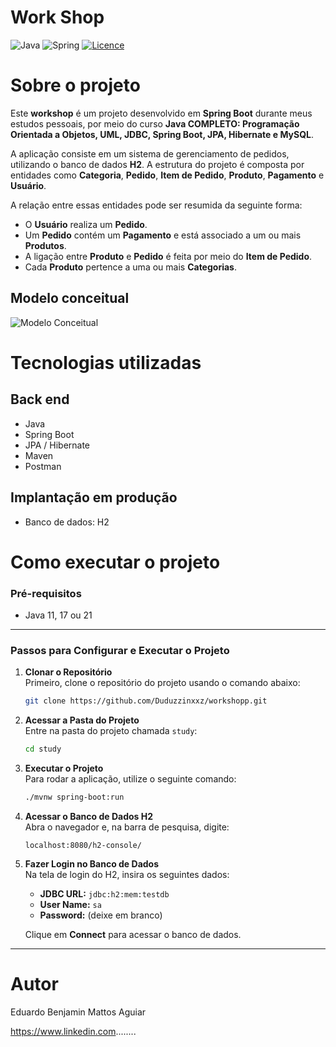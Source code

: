 # Work Shop
![Java](https://img.shields.io/badge/java-%23ED8B00.svg?style=for-the-badge&logo=openjdk&logoColor=white)
![Spring](https://img.shields.io/badge/spring-%236DB33F.svg?style=for-the-badge&logo=spring&logoColor=white)
[![Licence](https://img.shields.io/github/license/Ileriayo/markdown-badges?style=for-the-badge)](./LICENSE)

# Sobre o projeto

Este **workshop** é um projeto desenvolvido em **Spring Boot** durante meus estudos pessoais, por meio do curso **Java COMPLETO: Programação Orientada a Objetos, UML, JDBC, Spring Boot, JPA, Hibernate e MySQL**.

A aplicação consiste em um sistema de gerenciamento de pedidos, utilizando o banco de dados **H2**. A estrutura do projeto é composta por entidades como **Categoria**, **Pedido**, **Item de Pedido**, **Produto**, **Pagamento** e **Usuário**. 

A relação entre essas entidades pode ser resumida da seguinte forma:

- O **Usuário** realiza um **Pedido**.
- Um **Pedido** contém um **Pagamento** e está associado a um ou mais **Produtos**.
- A ligação entre **Produto** e **Pedido** é feita por meio do **Item de Pedido**.
- Cada **Produto** pertence a uma ou mais **Categorias**.

## Modelo conceitual
![Modelo Conceitual](https://github.com/Duduzzinxxz/assets/blob/main/Modelo-conceitual.png)

# Tecnologias utilizadas
## Back end
- Java
- Spring Boot
- JPA / Hibernate
- Maven
- Postman

## Implantação em produção
- Banco de dados: H2

# Como executar o projeto

### Pré-requisitos
- Java 11, 17 ou 21

---
### Passos para Configurar e Executar o Projeto

1. **Clonar o Repositório**  
   Primeiro, clone o repositório do projeto usando o comando abaixo:  
   ```bash
   git clone https://github.com/Duduzzinxxz/workshopp.git
   ```

2. **Acessar a Pasta do Projeto**  
   Entre na pasta do projeto chamada `study`:  
   ```bash
   cd study
   ```

3. **Executar o Projeto**  
   Para rodar a aplicação, utilize o seguinte comando:  
   ```bash
   ./mvnw spring-boot:run
   ```

4. **Acessar o Banco de Dados H2**  
   Abra o navegador e, na barra de pesquisa, digite:  
   ```
   localhost:8080/h2-console/
   ```

5. **Fazer Login no Banco de Dados**  
   Na tela de login do H2, insira os seguintes dados:  
   - **JDBC URL:** `jdbc:h2:mem:testdb`  
   - **User Name:** `sa`  
   - **Password:** (deixe em branco)  

   Clique em **Connect** para acessar o banco de dados.

---

# Autor

Eduardo Benjamin Mattos Aguiar

https://www.linkedin.com........

